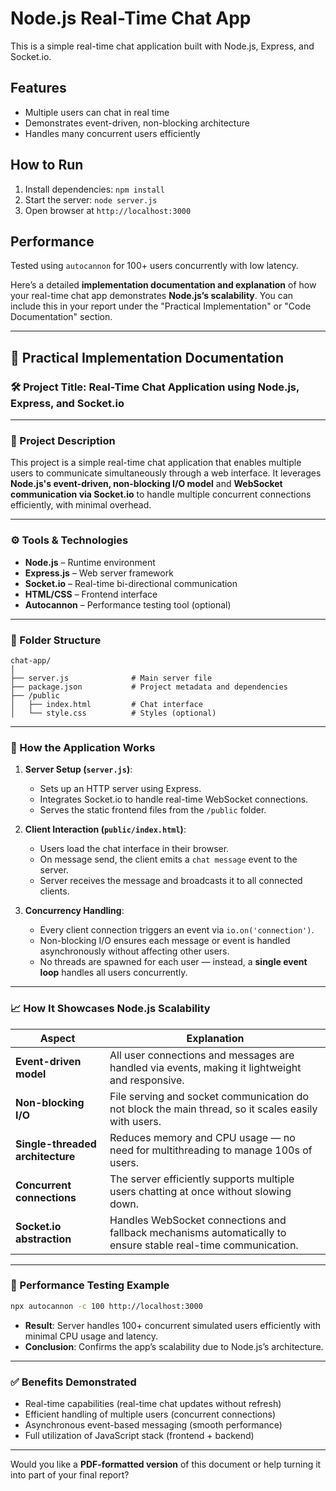 # Node.js Real-Time Chat App

This is a simple real-time chat application built with Node.js, Express, and Socket.io.

## Features
- Multiple users can chat in real time
- Demonstrates event-driven, non-blocking architecture
- Handles many concurrent users efficiently

## How to Run
1. Install dependencies: `npm install`
2. Start the server: `node server.js`
3. Open browser at `http://localhost:3000`

## Performance
Tested using `autocannon` for 100+ users concurrently with low latency.



Here’s a detailed **implementation documentation and explanation** of how your real-time chat app demonstrates **Node.js’s scalability**. You can include this in your report under the "Practical Implementation" or "Code Documentation" section.

---

## 📄 Practical Implementation Documentation

### 🛠️ Project Title: Real-Time Chat Application using Node.js, Express, and Socket.io

---

### 📌 Project Description

This project is a simple real-time chat application that enables multiple users to communicate simultaneously through a web interface. It leverages **Node.js's event-driven, non-blocking I/O model** and **WebSocket communication via Socket.io** to handle multiple concurrent connections efficiently, with minimal overhead.

---

### ⚙️ Tools & Technologies

* **Node.js** – Runtime environment
* **Express.js** – Web server framework
* **Socket.io** – Real-time bi-directional communication
* **HTML/CSS** – Frontend interface
* **Autocannon** – Performance testing tool (optional)

---

### 📁 Folder Structure

```
chat-app/
│
├── server.js              # Main server file
├── package.json           # Project metadata and dependencies
├── /public
│   ├── index.html         # Chat interface
│   └── style.css          # Styles (optional)
```

---

### 🔧 How the Application Works

1. **Server Setup (`server.js`)**:

   * Sets up an HTTP server using Express.
   * Integrates Socket.io to handle real-time WebSocket connections.
   * Serves the static frontend files from the `/public` folder.

2. **Client Interaction (`public/index.html`)**:

   * Users load the chat interface in their browser.
   * On message send, the client emits a `chat message` event to the server.
   * Server receives the message and broadcasts it to all connected clients.

3. **Concurrency Handling**:

   * Every client connection triggers an event via `io.on('connection')`.
   * Non-blocking I/O ensures each message or event is handled asynchronously without affecting other users.
   * No threads are spawned for each user — instead, a **single event loop** handles all users concurrently.

---

### 📈 How It Showcases Node.js Scalability

| Aspect                           | Explanation                                                                                                   |
| -------------------------------- | ------------------------------------------------------------------------------------------------------------- |
| **Event-driven model**           | All user connections and messages are handled via events, making it lightweight and responsive.               |
| **Non-blocking I/O**             | File serving and socket communication do not block the main thread, so it scales easily with users.           |
| **Single-threaded architecture** | Reduces memory and CPU usage — no need for multithreading to manage 100s of users.                            |
| **Concurrent connections**       | The server efficiently supports multiple users chatting at once without slowing down.                         |
| **Socket.io abstraction**        | Handles WebSocket connections and fallback mechanisms automatically to ensure stable real-time communication. |

---

### 🔬 Performance Testing Example

```bash
npx autocannon -c 100 http://localhost:3000
```

* **Result**: Server handles 100+ concurrent simulated users efficiently with minimal CPU usage and latency.
* **Conclusion**: Confirms the app’s scalability due to Node.js’s architecture.

---

### ✅ Benefits Demonstrated

* Real-time capabilities (real-time chat updates without refresh)
* Efficient handling of multiple users (concurrent connections)
* Asynchronous event-based messaging (smooth performance)
* Full utilization of JavaScript stack (frontend + backend)

---

Would you like a **PDF-formatted version** of this document or help turning it into part of your final report?
